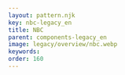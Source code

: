 ```yaml
---
layout: pattern.njk
key: nbc-legacy_en
title: NBC
parent: components-legacy_en
image: legacy/overview/nbc.webp
keywords: 
order: 160
---
```

